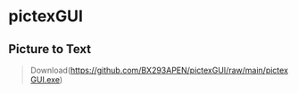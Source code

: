 # pictexGUI
## Picture to Text
>Download(https://github.com/BX293APEN/pictexGUI/raw/main/pictexGUI.exe)
